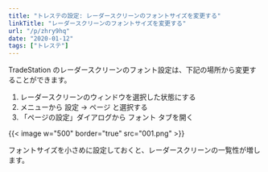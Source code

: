 ```yaml
---
title: "トレステの設定: レーダースクリーンのフォントサイズを変更する"
linkTitle: "レーダースクリーンのフォントサイズを変更する"
url: "/p/zhry9hq"
date: "2020-01-12"
tags: ["トレステ"]
---
```


TradeStation のレーダースクリーンのフォント設定は、下記の場所から変更することができます。

1. レーダースクリーンのウィンドウを選択した状態にする
2. メニューから <samp>設定</samp> → <samp>ページ</samp> と選択する
3. 「ページの設定」ダイアログから <samp>フォント</samp> タブを開く

{{< image w="500" border="true" src="001.png" >}}

フォントサイズを小さめに設定しておくと、レーダースクリーンの一覧性が増します。

